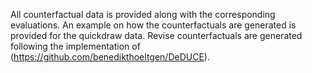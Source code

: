 
All counterfactual data is provided along with the corresponding evaluations. An example on how the counterfactuals are generated is provided for the quickdraw data. Revise counterfactuals are generated following the implementation of (https://github.com/benedikthoeltgen/DeDUCE).
